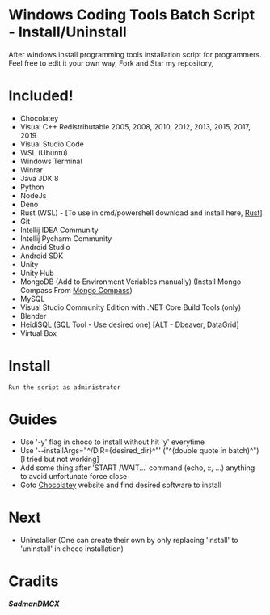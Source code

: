 # Windows Coding Tools Batch Script - Install/Uninstall
After windows install programming tools installation script for programmers. Feel free to edit it your own way, Fork and Star my repository,

# Included!
  - Chocolatey
  - Visual C++ Redistributable 2005, 2008, 2010, 2012, 2013, 2015, 2017, 2019
  - Visual Studio Code
  - WSL (Ubuntu)
  - Windows Terminal
  - Winrar
  - Java JDK 8
  - Python 
  - NodeJs
  - Deno
  - Rust (WSL) - [To use in cmd/powershell download and install here, [Rust](https://www.rust-lang.org/tools/install)]
  - Git
  - Intellij IDEA Community
  - Intellij Pycharm Community
  - Android Studio 
  - Android SDK
  - Unity 
  - Unity Hub
  - MongoDB (Add to Environment Veriables manually) (Install Mongo Compass From [Mongo Compass](https://www.mongodb.com/try/download/compass)) 
  - MySQL
  - Visual Studio Community Edition with .NET Core Build Tools (only)
  - Blender
  - HeidiSQL (SQL Tool - Use desired one) [ALT - Dbeaver, DataGrid]
  - Virtual Box

# Install
```
Run the script as administrator
```

# Guides
  - Use '-y' flag in choco to install without hit 'y' everytime 
  - Use '--installArgs="^/DIR={desired_dir}^"' ("^(double quote in batch)^") [I tried but not working]
  - Add some thing after 'START /WAIT...' command (echo, ::, ...) anything to avoid unfortunate force close
  - Goto [Chocolatey](https://chocolatey.org/) website and find desired software to install

# Next
  - Uninstaller (One can create their own by only replacing 'install' to 'uninstall' in choco installation)

# Cradits 
##### SadmanDMCX 
